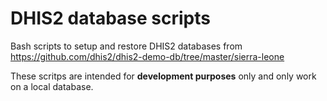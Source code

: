# DHIS2 database scripts

Bash scripts to setup and restore DHIS2 databases from https://github.com/dhis2/dhis2-demo-db/tree/master/sierra-leone

These scritps are intended for **development purposes** only and only work on a local database.
